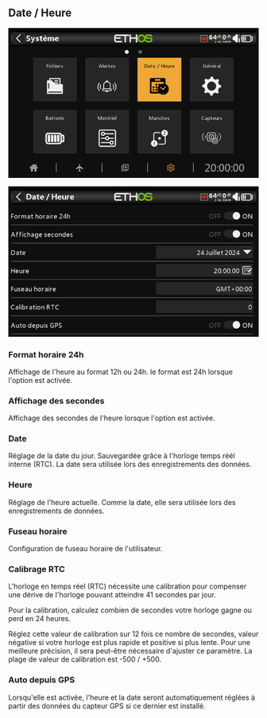 ## Date / Heure

![Icône Date et heure](../assets/system-icon-date.png)

![Date et heure](../assets/system-date.png)

### Format horaire 24h

Affichage de l'heure au format 12h ou 24h. le format est 24h lorsque l'option est activée.

### Affichage des secondes

Affichage des secondes de l'heure lorsque l'option est activée.

### Date

Réglage de la date du jour. Sauvegardée grâce à l'horloge temps réél interne (RTC). La date sera utilisée lors des enregistrements des données.

### Heure

Réglage de l'heure actuelle. Comme la date, elle sera utilisée lors des enregistrements de données.

### Fuseau horaire

Configuration de fuseau horaire de l'utilisateur.

### Calibrage RTC

L'horloge en temps réel (RTC) nécessite une calibration pour compenser une dérive de l'horloge pouvant atteindre 41 secondes par jour.

Pour la calibration, calculez combien de secondes votre horloge gagne ou perd en 24 heures.

Réglez cette valeur de calibration sur 12 fois ce nombre de secondes, valeur négative si votre horloge est plus rapide et positive si plus lente. Pour une meilleure précision, il sera peut-être nécessaire d'ajuster ce paramètre. La plage de valeur de calibration est -500 / +500.

### Auto depuis GPS

Lorsqu'elle est activée, l'heure et la date seront automatiquement réglées à partir des données du capteur GPS si ce dernier est installé.
